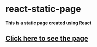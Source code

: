 # react-static-page

**This is a static page created using React**

## [Click here to see the page](https://656e1f5b465178085815a565--stirring-sherbet-056aa6.netlify.app/)
